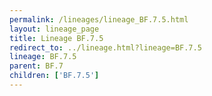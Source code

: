 ```yaml
---
permalink: /lineages/lineage_BF.7.5.html
layout: lineage_page
title: Lineage BF.7.5
redirect_to: ../lineage.html?lineage=BF.7.5
lineage: BF.7.5
parent: BF.7
children: ['BF.7.5']
---
```

